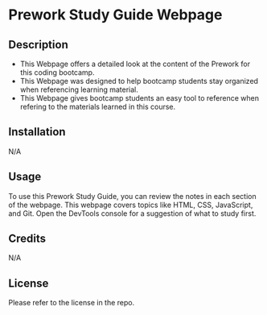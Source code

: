 # Prework Study Guide Webpage

## Description

- This Webpage offers a detailed look at the content of the Prework for this coding bootcamp.
- This Webpage was designed to help bootcamp students stay organized when referencing learning material. 
- This Webpage gives bootcamp students an easy tool to reference when refering to the materials learned in this course. 


## Installation

N/A

## Usage

To use this Prework Study Guide, you can review the notes in each section of the webpage. This webpage covers topics like HTML, CSS, JavaScript, and Git. Open the DevTools console for a suggestion of what to study first. 
## Credits

N/A

## License

Please refer to the license in the repo. 
